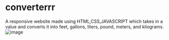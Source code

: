 # converterrr </br>

A responsive website made using HTML,CSS,JAVASCRIPT which takes in a value and converts it into feet, gallons, liters, pound, meters, and kilograms. </br>
![image](https://user-images.githubusercontent.com/82604413/166111256-e0b437d0-91a1-4a7c-98e0-bbd3dcf7752e.png)


